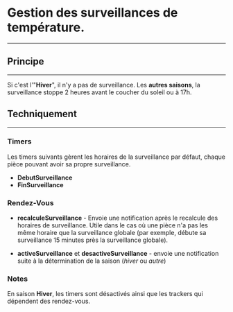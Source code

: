 # Gestion des surveillances de température.
---

## Principe
---

Si c'est l'"**Hiver**", il n'y a pas de surveillance.
Les **autres saisons**, la surveillance stoppe 2 heures avant le coucher du soleil ou à 17h.

## Techniquement
---

### Timers

Les timers suivants gèrent les horaires de la surveillance par défaut, chaque pièce pouvant avoir sa propre surveillance.

* **DebutSurveillance**
* **FinSurveillance**

### Rendez-Vous

* **recalculeSurveillance** - Envoie une notification après le recalcule des horaires de surveillance. Utile dans le cas où une pièce n'a pas les même horaire que la surveillance globale (par exemple, débute sa surveillance 15 minutes près la surveillance globale).

* **activeSurveillance** et **desactiveSurveillance** - envoie une notification suite à la détermination de la saison (*hiver* ou *autre*)

### Notes

En saison **Hiver**, les timers sont désactivés ainsi que les trackers qui dépendent des rendez-vous.

